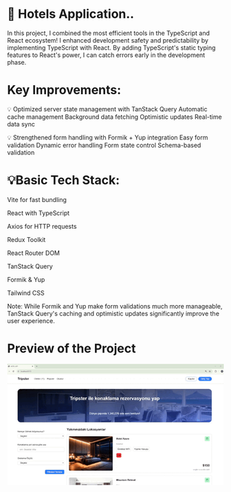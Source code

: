 # 🚀 Hotels Application.. 
In this project, I combined the most efficient tools in the TypeScript and React ecosystem!
I enhanced development safety and predictability by implementing TypeScript with React. By adding TypeScript's static typing features to React's power, I can catch errors early in the development phase.

 # Key Improvements:
💡 Optimized server state management with TanStack Query
Automatic cache management
Background data fetching
Optimistic updates
Real-time data sync

💡 Strengthened form handling with Formik + Yup integration
Easy form validation
Dynamic error handling
Form state control
Schema-based validation

# 💡Basic Tech Stack:
Vite for fast bundling

React with TypeScript

Axios for HTTP requests

Redux Toolkit

React Router DOM

TanStack Query

Formik & Yup

Tailwind CSS

Note: While Formik and Yup make form validations much more manageable, TanStack Query's caching and optimistic updates significantly improve the user experience.

# Preview of the Project
![](hotel.gif)
